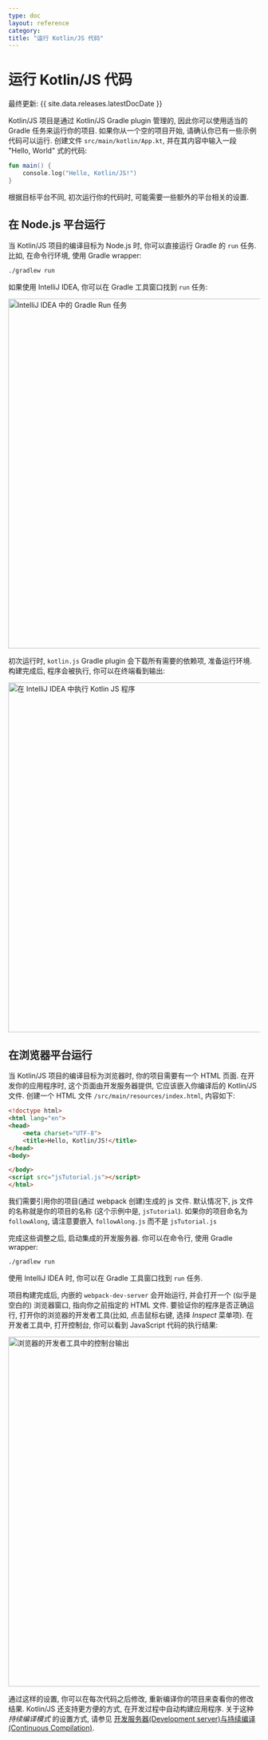 ```yaml
---
type: doc
layout: reference
category:
title: "运行 Kotlin/JS 代码"
---
```


# 运行 Kotlin/JS 代码

最终更新: {{ site.data.releases.latestDocDate }}

Kotlin/JS 项目是通过 Kotlin/JS Gradle plugin 管理的, 因此你可以使用适当的 Gradle 任务来运行你的项目.
如果你从一个空的项目开始, 请确认你已有一些示例代码可以运行.
创建文件 `src/main/kotlin/App.kt`, 并在其内容中输入一段 "Hello, World" 式的代码:

```kotlin
fun main() {
    console.log("Hello, Kotlin/JS!")
}
```

根据目标平台不同, 初次运行你的代码时, 可能需要一些额外的平台相关的设置.

## 在 Node.js 平台运行

当 Kotlin/JS 项目的编译目标为 Node.js 时, 你可以直接运行 Gradle 的 `run` 任务.
比如, 在命令行环境, 使用 Gradle wrapper:

```bash
./gradlew run
```

如果使用 IntelliJ IDEA, 你可以在 Gradle 工具窗口找到 `run` 任务:

<img src="/assets/docs/images/reference/running-kotlin-js/run-gradle-task.png" alt="IntelliJ IDEA 中的 Gradle Run 任务" width="700"/>

初次运行时, `kotlin.js` Gradle plugin 会下载所有需要的依赖项, 准备运行环境.
构建完成后, 程序会被执行, 你可以在终端看到输出:

<img src="/assets/docs/images/reference/running-kotlin-js/cli-output.png" alt="在 IntelliJ IDEA 中执行 Kotlin JS 程序" width="700"/>

## 在浏览器平台运行

当 Kotlin/JS 项目的编译目标为浏览器时, 你的项目需要有一个 HTML 页面.
在开发你的应用程序时, 这个页面由开发服务器提供, 它应该嵌入你编译后的 Kotlin/JS 文件.
创建一个 HTML 文件 `/src/main/resources/index.html`, 内容如下:

```html
<!doctype html>
<html lang="en">
<head>
    <meta charset="UTF-8">
    <title>Hello, Kotlin/JS!</title>
</head>
<body>

</body>
<script src="jsTutorial.js"></script>
</html>
```

我们需要引用你的项目(通过 webpack 创建)生成的 js 文件.
默认情况下, js 文件的名称就是你的项目的名称 (这个示例中是, `jsTutorial`).
如果你的项目命名为 `followAlong`, 请注意要嵌入 `followAlong.js` 而不是 `jsTutorial.js`

完成这些调整之后, 启动集成的开发服务器. 你可以在命令行, 使用 Gradle wrapper:

```bash
./gradlew run
```

使用 IntelliJ IDEA 时, 你可以在 Gradle 工具窗口找到 `run` 任务.

项目构建完成后, 内嵌的 `webpack-dev-server` 会开始运行, 并会打开一个 (似乎是空白的) 浏览器窗口, 指向你之前指定的 HTML 文件.
要验证你的程序是否正确运行, 打开你的浏览器的开发者工具(比如, 点击鼠标右键, 选择 _Inspect_ 菜单项).
在开发者工具中, 打开控制台, 你可以看到 JavaScript 代码的执行结果:

<img src="/assets/docs/images/reference/running-kotlin-js/browser-console-output.png" alt="浏览器的开发者工具中的控制台输出" width="700"/>

通过这样的设置, 你可以在每次代码之后修改, 重新编译你的项目来查看你的修改结果.
Kotlin/JS 还支持更方便的方式, 在开发过程中自动构建应用程序.
关于这种 _持续编译模式_ 的设置方式, 请参见 [开发服务器(Development server)与持续编译(Continuous Compilation)](dev-server-continuous-compilation.html).
